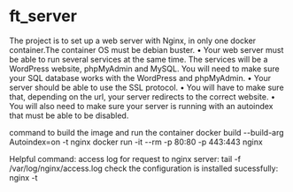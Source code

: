 # ft_server
The project is to set up a web server with Nginx, in only one docker container.The container OS must be debian buster.
• Your web server must be able to run several services at the same time. The services will be a WordPress website, phpMyAdmin and MySQL. You will need to make sure your SQL database works with the WordPress and phpMyAdmin.
• Your server should be able to use the SSL protocol.
• You will have to make sure that, depending on the url, your server redirects to the
correct website.
• You will also need to make sure your server is running with an autoindex that must be able to be disabled.

command to build the image and run the container
docker build --build-arg Autoindex=on -t nginx
docker run -it --rm -p 80:80 -p 443:443 nginx

Helpful command:
access log for request to nginx server: tail -f /var/log/nginx/access.log
check the configuration is installed sucessfully:  nginx -t
